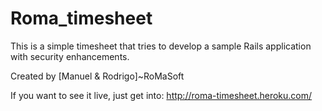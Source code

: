 # Roma_timesheet

This is a simple timesheet that tries to develop a sample Rails 
application with security enhancements.

Created by [Manuel & Rodrigo]~RoMaSoft 

If you want to see it live, just get into: http://roma-timesheet.heroku.com/
